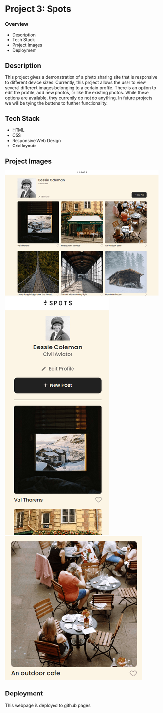 # Project 3: Spots

### Overview

- Description
- Tech Stack
- Project Images
- Deployment

## Description

This project gives a demonstration of a photo sharing site that is responsive to different device sizes. Currently, this project allows the user to view several different images belonging to a certain profile. There is an option to edit the profile, add new photos, or like the existing photos. While these options are available, they currently do not do anything. In future projects we will be tying the buttons to further functionality.

## Tech Stack

- HTML
- CSS
- Responsive Web Design
- Grid layouts

## Project Images

<img src="./images/full_site.png" alt="Full Site">
<img src="./images/small_view.png" alt="Mobile View">
<img src="./images/card_view.png" alt="Card View">

## Deployment

This webpage is deployed to github pages.
